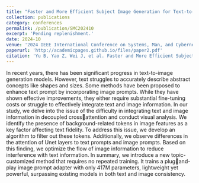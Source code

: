 ```yaml
---
title: "Faster and More Efficient Subject Image Generation for Text-to-Image Diffusion Models"
collection: publications
category: conferences
permalink: /publication/SMC202410
excerpt: 'Pending replenishment.'
date: 2024-10
venue: '2024 IEEE International Conference on Systems, Man, and Cybernetics (SMC)'
paperurl: 'http://academicpages.github.io/files/paper2.pdf'
citation: 'Yu B, Yao Z, Wei J, et al. Faster and More Efficient Subject Image Generation for Text-to-Image Diffusion Models[C]//2024 IEEE International Conference on Systems, Man, and Cybernetics (SMC). IEEE, 2024: 148-154.'
---
```


In recent years, there has been significant progress in text-to-image generation models. However, text struggles to accurately describe abstract concepts like shapes and sizes. Some methods have been proposed to enhance text prompt by incorporating image prompts. While they have shown effective improvements, they either require substantial fine-tuning costs or struggle to effectively integrate text and image information.
In our study, we delve into the issue of the difficulty in integrating text and image information in decoupled crossattention and conduct visual analysis. We identify the presence of background-related tokens in image features as a key factor affecting text fidelity. To address this issue, we develop an algorithm to filter out these tokens. Additionally, we observe differences in the attention of Unet layers to text prompts and image prompts. Based on this finding, we optimize the flow of image information to reduce interference with text information. In summary, we introduce a new topic-customized method that requires no repeated training. It trains a plugand-play image prompt adapter with only 417M parameters, lightweight yet powerful, surpassing existing models in both text and image consistency.
